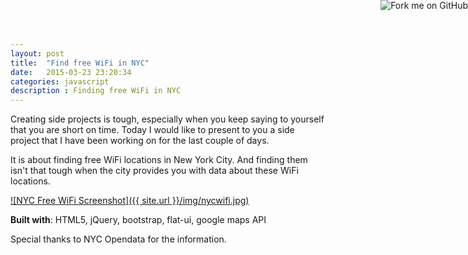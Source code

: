 ```yaml
---
layout: post
title:  "Find free WiFi in NYC"
date:   2015-03-23 23:20:34
categories: javascript
description : Finding free WiFi in NYC
---
```


Creating side projects is tough, especially when you keep saying to yourself that you are short on time. Today I would like to present to you a side project that I have been working on for the last couple of days. 

It is about finding free WiFi locations in New York City. And finding them isn't that tough when the city provides you with data about these WiFi locations.

<a href="https://kirankoduru.github.io/nycwifi">
![NYC Free WiFi Screenshot]({{ site.url }}/img/nycwifi.jpg)
</a>

__Built with__: HTML5, jQuery, bootstrap, flat-ui, google maps API

<a href="https://github.com/kirankoduru/nycwifi"><img style="position: absolute; top: 0; right: 0; border: 0;" src="https://camo.githubusercontent.com/38ef81f8aca64bb9a64448d0d70f1308ef5341ab/68747470733a2f2f73332e616d617a6f6e6177732e636f6d2f6769746875622f726962626f6e732f666f726b6d655f72696768745f6461726b626c75655f3132313632312e706e67" alt="Fork me on GitHub" data-canonical-src="https://s3.amazonaws.com/github/ribbons/forkme_right_darkblue_121621.png"></a>

Special thanks to NYC Opendata for the information.